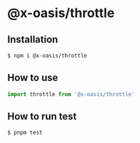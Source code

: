 # @x-oasis/throttle

## Installation

```bash
$ npm i @x-oasis/throttle
```

## How to use

```typescript
import throttle from '@x-oasis/throttle'
```

## How to run test

```bash
$ pnpm test
```